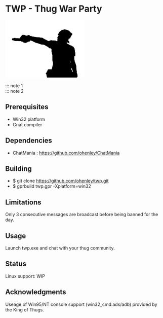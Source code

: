 # TWP - Thug War Party

![alt text](https://github.com/ohenley/readme-template/blob/master/thug_war.png)

::: note 1  
::: note 2

## Prerequisites

- Win32 platform
- Gnat compiler

## Dependencies

- ChatMania : https://github.com/ohenley/ChatMania

## Building

- $ git clone https://github.com/ohenley/twp.git
- $ gprbuild twp.gpr -Xplatform=win32

## Limitations

Only 3 consecutive messages are broadcast before being banned for the day.

## Usage

Launch twp.exe and chat with your thug community.

## Status

Linux support: WIP

## Acknowledgments
Useage of Win95/NT console support (win32_cmd.ads/adb) provided by the King of Thugs. 
